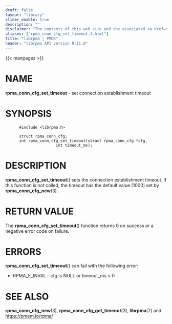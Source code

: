 ```yaml
---
draft: false
layout: "library"
slider_enable: true
description: ""
disclaimer: "The contents of this web site and the associated <a href=\"https://github.com/pmem\">GitHub repositories</a> are BSD-licensed open source."
aliases: ["rpma_conn_cfg_set_timeout.3.html"]
title: "librpma | PMDK"
header: "librpma API version 0.11.0"
---
```

{{< manpages >}}

[comment]: <> (SPDX-License-Identifier: BSD-3-Clause)
[comment]: <> (Copyright 2020-2022, Intel Corporation)

NAME
====

**rpma\_conn\_cfg\_set\_timeout** - set connection establishment timeout

SYNOPSIS
========

          #include <librpma.h>

          struct rpma_conn_cfg;
          int rpma_conn_cfg_set_timeout(struct rpma_conn_cfg *cfg,
                          int timeout_ms);

DESCRIPTION
===========

**rpma\_conn\_cfg\_set\_timeout**() sets the connection establishment
timeout. If this function is not called, the timeout has the default
value (1000) set by **rpma\_conn\_cfg\_new**(3).

RETURN VALUE
============

The **rpma\_conn\_cfg\_set\_timeout**() function returns 0 on success or
a negative error code on failure.

ERRORS
======

**rpma\_conn\_cfg\_set\_timeout**() can fail with the following error:

-   RPMA\_E\_INVAL - cfg is NULL or timeout\_ms \< 0

SEE ALSO
========

**rpma\_conn\_cfg\_new**(3), **rpma\_conn\_cfg\_get\_timeout**(3),
**librpma**(7) and https://pmem.io/rpma/
